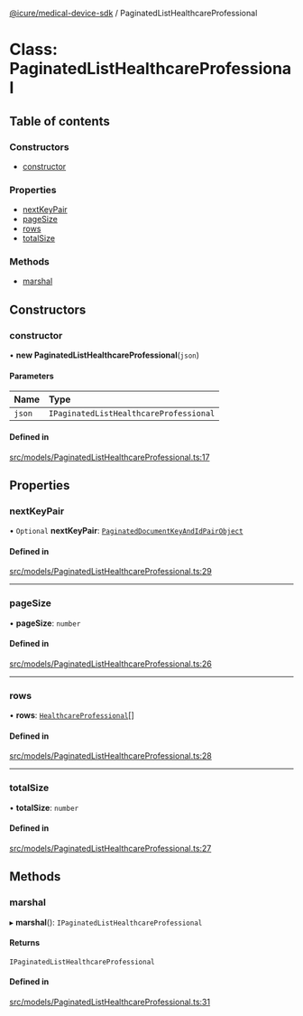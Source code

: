 [@icure/medical-device-sdk](../modules) / PaginatedListHealthcareProfessional

# Class: PaginatedListHealthcareProfessional

## Table of contents

### Constructors

- [constructor](PaginatedListHealthcareProfessional#constructor)

### Properties

- [nextKeyPair](PaginatedListHealthcareProfessional#nextkeypair)
- [pageSize](PaginatedListHealthcareProfessional#pagesize)
- [rows](PaginatedListHealthcareProfessional#rows)
- [totalSize](PaginatedListHealthcareProfessional#totalsize)

### Methods

- [marshal](PaginatedListHealthcareProfessional#marshal)

## Constructors

### constructor

• **new PaginatedListHealthcareProfessional**(`json`)

#### Parameters

| Name | Type |
| :------ | :------ |
| `json` | `IPaginatedListHealthcareProfessional` |

#### Defined in

[src/models/PaginatedListHealthcareProfessional.ts:17](https://github.com/icure/icure-medical-device-js-sdk/blob/95efac3/src/models/PaginatedListHealthcareProfessional.ts#L17)

## Properties

### nextKeyPair

• `Optional` **nextKeyPair**: [`PaginatedDocumentKeyAndIdPairObject`](PaginatedDocumentKeyAndIdPairObject)

#### Defined in

[src/models/PaginatedListHealthcareProfessional.ts:29](https://github.com/icure/icure-medical-device-js-sdk/blob/95efac3/src/models/PaginatedListHealthcareProfessional.ts#L29)

___

### pageSize

• **pageSize**: `number`

#### Defined in

[src/models/PaginatedListHealthcareProfessional.ts:26](https://github.com/icure/icure-medical-device-js-sdk/blob/95efac3/src/models/PaginatedListHealthcareProfessional.ts#L26)

___

### rows

• **rows**: [`HealthcareProfessional`](HealthcareProfessional)[]

#### Defined in

[src/models/PaginatedListHealthcareProfessional.ts:28](https://github.com/icure/icure-medical-device-js-sdk/blob/95efac3/src/models/PaginatedListHealthcareProfessional.ts#L28)

___

### totalSize

• **totalSize**: `number`

#### Defined in

[src/models/PaginatedListHealthcareProfessional.ts:27](https://github.com/icure/icure-medical-device-js-sdk/blob/95efac3/src/models/PaginatedListHealthcareProfessional.ts#L27)

## Methods

### marshal

▸ **marshal**(): `IPaginatedListHealthcareProfessional`

#### Returns

`IPaginatedListHealthcareProfessional`

#### Defined in

[src/models/PaginatedListHealthcareProfessional.ts:31](https://github.com/icure/icure-medical-device-js-sdk/blob/95efac3/src/models/PaginatedListHealthcareProfessional.ts#L31)
